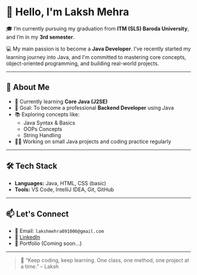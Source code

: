 # 👋 Hello, I'm Laksh Mehra

🎓 I’m currently pursuing my graduation from **ITM (SLS) Baroda University**, and I’m in my **3rd semester**.

💻 My main passion is to become a **Java Developer**. I’ve recently started my learning journey into Java, and I'm committed to mastering core concepts, object-oriented programming, and building real-world projects.

---

## 🚀 About Me

- 🌱 Currently learning **Core Java (J2SE)**
- 🎯 Goal: To become a professional **Backend Developer** using Java
- 📚 Exploring concepts like:
  - Java Syntax & Basics
  - OOPs Concepts
  - String Handling
- 👨‍💻 Working on small Java projects and coding practice regularly

---


## 🛠️ Tech Stack

- **Languages:** Java, HTML, CSS (basic)
- **Tools:** VS Code, IntelliJ IDEA, Git, GitHub

---


## 📫 Let's Connect

- 📧 Email: `lakshmehra091006@gmail.com`  
- 🔗 [LinkedIn](www.linkedin.com/in/laksh-mehra091006)  
- 💼 Portfolio (Coming soon...)

---

> 🌟 “Keep coding, keep learning. One class, one method, one project at a time.” – Laksh



<!---
Laksh0923/Laksh0923 is a ✨ special ✨ repository because its `README.md` (this file) appears on your GitHub profile.
You can click the Preview link to take a look at your changes.
--->
